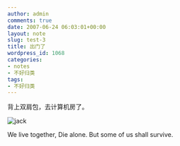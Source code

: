 ```yaml
---
author: admin
comments: true
date: 2007-06-24 06:03:01+00:00
layout: note
slug: test-3
title: 出门了
wordpress_id: 1068
categories:
- notes
- 不好归类
tags:
- 不好归类
---
```


背上双肩包，去计算机房了。

![jack](http://www.babybao.net/wp-content/uploads/2007/06/20060516-jack.jpg)

We live together, Die alone.
But some of us shall survive. 
